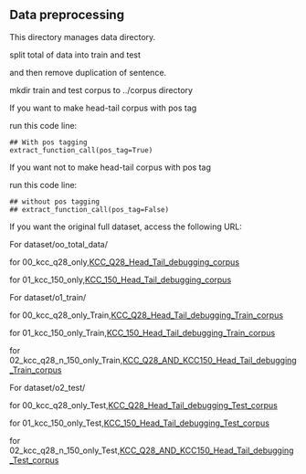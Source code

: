 ## Data preprocessing

This directory manages data directory. 

split total of data into train and test 

and then remove duplication of sentence. 

mkdir train and test corpus to ../corpus directory 


If you want to make head-tail corpus with pos tag

run this code line:

```
## With pos tagging
extract_function_call(pos_tag=True)
```

If you want not to make head-tail corpus with pos tag

run this code line:

```
## without pos tagging
## extract_function_call(pos_tag=False)
```

If you want the original full dataset, access the following URL:

For dataset/oo_total_data/

  for 00_kcc_q28_only,[KCC_Q28_Head_Tail_debugging_corpus](https://drive.google.com/file/d/1fmEuKuAI1ctGjdWjqEzOoUVBNnvxXDqL/view?usp=sharing)

  for 01_kcc_150_only,[KCC_150_Head_Tail_debugging_corpus](https://drive.google.com/file/d/1RMGay8-EPhIpIgLrLZmrulFTgtlXNDZN/view?usp=sharing)


For dataset/o1_train/
  
  for 00_kcc_q28_only_Train,[KCC_Q28_Head_Tail_debugging_Train_corpus](https://drive.google.com/file/d/1l2kslo69AOZIcwoM1Y9WL4kRjAHnOvaN/view?usp=sharing)

  for 01_kcc_150_only_Train,[KCC_150_Head_Tail_debugging_Train_corpus](https://drive.google.com/file/d/1uNA-f6OL2NQPvOpVu2pHPQ1lTrxfSe7d/view?usp=sharing)
  
  for 02_kcc_q28_n_150_only_Train,[KCC_Q28_AND_KCC150_Head_Tail_debugging_Train_corpus](https://drive.google.com/file/d/1rryHxwi-_T-NRtl3Q-cM3SJkD2JiAPvb/view?usp=sharing)


For dataset/o2_test/
  
  for 00_kcc_q28_only_Test,[KCC_Q28_Head_Tail_debugging_Test_corpus](https://drive.google.com/file/d/11z2DEKwe0kLlCVmP3NWguUcZ6dTqZOVe/view?usp=sharing)

  for 01_kcc_150_only_Test,[KCC_150_Head_Tail_debugging_Test_corpus](https://drive.google.com/file/d/1p97ywUJfDs6yYDzI811thhoHlMWShpDa/view?usp=sharing)
  
  for 02_kcc_q28_n_150_only_Test,[KCC_Q28_AND_KCC150_Head_Tail_debugging_Test_corpus](https://drive.google.com/file/d/1O-bUFrTws6ywVaWyrgPLv52qd9Cu2s2w/view?usp=sharing)
